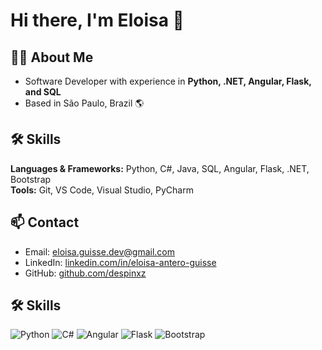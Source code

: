 # Hi there, I'm Eloisa 👋

## 👩‍💻 About Me
- Software Developer with experience in **Python, .NET, Angular, Flask, and SQL**
- Based in São Paulo, Brazil 🌎

## 🛠️ Skills
**Languages & Frameworks:** Python, C#, Java, SQL, Angular, Flask, .NET, Bootstrap  
**Tools:** Git, VS Code, Visual Studio, PyCharm  

## 📫 Contact
- Email: [eloisa.guisse.dev@gmail.com](mailto:eloisa.guisse.dev@gmail.com)  
- LinkedIn: [linkedin.com/in/eloisa-antero-guisse](https://www.linkedin.com/in/eloisa-antero-guisse-0891a424a/)  
- GitHub: [github.com/despinxz](https://github.com/despinxz)

## 🛠️ Skills

![Python](https://img.shields.io/badge/Python-3776AB?style=for-the-badge&logo=python&logoColor=white)
![C#](https://img.shields.io/badge/C%23-239120?style=for-the-badge&logo=c-sharp&logoColor=white)
![Angular](https://img.shields.io/badge/Angular-DD0031?style=for-the-badge&logo=angular&logoColor=white)
![Flask](https://img.shields.io/badge/Flask-000000?style=for-the-badge&logo=flask&logoColor=white)
![Bootstrap](https://img.shields.io/badge/Bootstrap-7952B3?style=for-the-badge&logo=bootstrap&logoColor=white)

